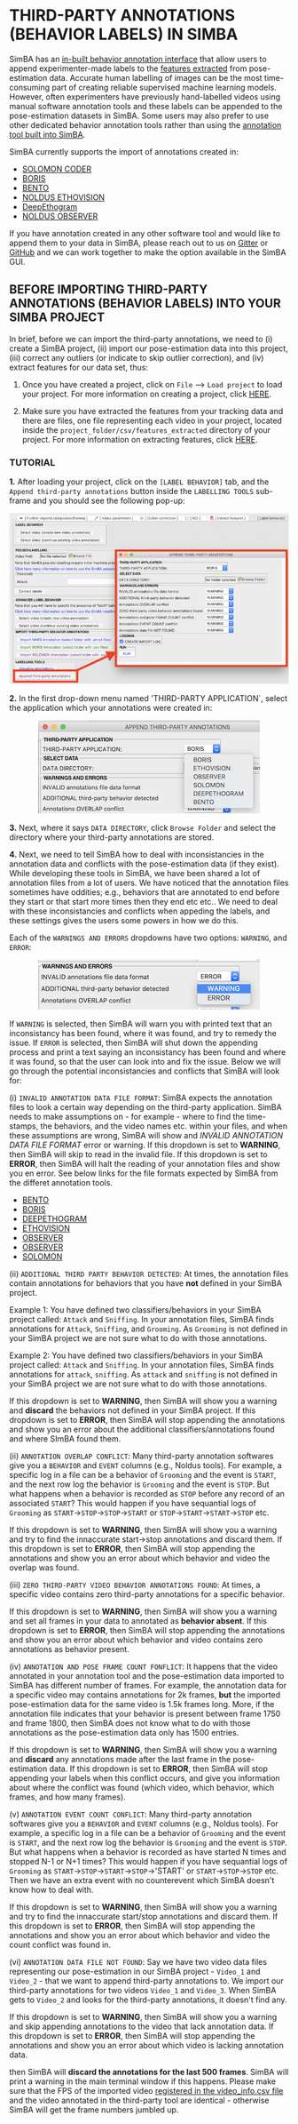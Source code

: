 # THIRD-PARTY ANNOTATIONS (BEHAVIOR LABELS) IN SIMBA

SimBA has an [in-built behavior annotation interface](https://github.com/sgoldenlab/simba/blob/master/docs/labelling_aggression_tutorial.md) that allow users to append experimenter-made labels to the [features extracted](https://github.com/sgoldenlab/simba/blob/master/docs/tutorial.md#step-5-extract-features) from  pose-estimation data. Accurate human labelling of images can be the most time-consuming part of creating reliable supervised machine learning models. However, often experimenters have previously hand-labelled videos using manual software annotation tools and these labels can be appended to the pose-estimation datasets in SimBA. Some users may also prefer to use other dedicated behavior annotation tools rather than using the [annotation tool built into SimBA](https://github.com/sgoldenlab/simba/blob/master/docs/labelling_aggression_tutorial.md).

SimBA currently supports the import of annotations created in:

* [SOLOMON CODER](https://solomon.andraspeter.com/)
* [BORIS](https://www.boris.unito.it/)
* [BENTO](https://github.com/neuroethology/bentoMAT)
* [NOLDUS ETHOVISION](https://www.noldus.com/ethovision-xt)
* [DeepEthogram](https://github.com/jbohnslav/deepethogram)
* [NOLDUS OBSERVER](https://www.noldus.com/observer-xt)

If you have annotation created in any other software tool and would like to append them to your data in SimBA, please reach out to us on [Gitter](https://gitter.im/SimBA-Resource/community) or [GitHub](https://github.com/sgoldenlab/simba) and we can work together to make the option available in the SimBA GUI.

## BEFORE IMPORTING THIRD-PARTY ANNOTATIONS (BEHAVIOR LABELS) INTO YOUR SIMBA PROJECT

In brief, before we can import the third-party annotations, we need to (i) create a SimBA project, (ii) import our pose-estimation data into this project, (iii) correct any outliers (or indicate to skip outlier correction), and (iv) extract features for our data set, thus: 

1. Once you have created a project, click on `File` --> `Load project` to load your project. For more information on creating a project, click [HERE](https://github.com/sgoldenlab/simba/blob/master/docs/tutorial.md#part-1-create-a-new-project-1).

2. Make sure you have extracted the features from your tracking data and there are files, one file representing each video in your project, located inside the `project_folder/csv/features_extracted` directory of your project. For more information on extracting features, click [HERE](https://github.com/sgoldenlab/simba/blob/master/docs/tutorial.md#step-5-extract-features).

### TUTORIAL 

**1.** After loading your project, click on the `[LABEL BEHAVIOR]` tab, and the `Append third-party annotations` button inside the `LABELLING TOOLS` sub-frame and you should see the following pop-up:

<p align="center">
<img src=/images/third_party_label_new_1.png />
</p>

**2.** In the first drop-down menu named 'THIRD-PARTY APPLICATION`, select the application which your annotations were created in:

<p align="center">
<img src=/images/third_party_label_new_2.png />
</p>

**3.** Next, where it says `DATA DIRECTORY`, click `Browse Folder` and select the directory where your third-party annotations are stored. 

**4.** Next, we need to tell SimBA how to deal with inconsistancies in the annotation data and conflicts with the pose-estimation data (if they exist). While developing these tools in SimBA, we have been shared a lot of annotation files from a lot of users. We have noticed that the annotation files sometimes have oddities; e.g., behaviors that are annotated to end before they start or that start more times then they end etc etc.. We need to deal with these inconsistancies and conflicts when appeding the labels, and these settings gives the users some powers in how we do this. 

Each of the `WARNINGS AND ERRORS` dropdowns have two options: `WARNING`, and `ERROR`:

<p align="center">
<img src=/images/third_party_label_new_3.png />
</p>

If `WARNING` is selected, then SimBA will warn you with printed text that an inconsistancy has been found, where it was found, and try to remedy the issue. If `ERROR` is selected, then SimBA will shut down the appending process and print a text saying an inconsistancy has been found and where it was found, so that the user can look into and fix the issue. Below we will go through the potential inconsistancies and conflicts that SimBA will look for:

(i) `INVALID ANNOTATION DATA FILE FORMAT`: SimBA expects the annotation files to look a certain way depending on the third-party application. SimBA needs to make assumptions on - for example - where to find the time-stamps, the behaviors, and the video names etc. within your files, and when these assumptions are wrong, SimBA will show and *INVALID ANNOTATION DATA FILE FORMAT* error or warning. If this dropdown is set to **WARNING**, then SimBA will skip to read in the invalid file. If this dropdown is set to **ERROR**, then SimBA will halt the reading of your annotation files and show you en error. See below links for the file formats expected by SimBA from the differet annotation tools.

* [BENTO](https://github.com/sgoldenlab/simba/blob/master/misc/bento_example.annot)
* [BORIS](https://github.com/sgoldenlab/simba/blob/master/misc/boris_example.csv)
* [DEEPETHOGRAM](https://github.com/sgoldenlab/simba/blob/master/misc/deep_ethogram_labels.csv)
* [ETHOVISION](https://github.com/sgoldenlab/simba/blob/master/misc/ethovision_example.xlsx)
* [OBSERVER](https://github.com/sgoldenlab/simba/blob/master/misc/Observer_example_1.xlsx)
* [OBSERVER](https://github.com/sgoldenlab/simba/blob/master/misc/Observer_example_2.xlsx)
* [SOLOMON](https://github.com/sgoldenlab/simba/blob/master/misc/solomon_example.csv)


(ii) `ADDITIONAL THIRD PARTY BEHAVIOR DETECTED`: At times, the annotation files contain annotations for behaviors that you have **not** defined in your SimBA project. 

Example 1: You have defined two classifiers/behaviors in your SimBA project called: `Attack` and `Sniffing`. In your annotation files, SimBA finds annotations for `Attack`, `Sniffing`, and `Grooming`. As `Grooming` is not defined in your SimBA project we are not sure what to do with those annotations.

Example 2: You have defined two classifiers/behaviors in your SimBA project called: `Attack` and `Sniffing`. In your annotation files, SimBA finds annotations for `attack`, `sniffing`. As `attack` and `sniffing` is not defined in your SimBA project we are not sure what to do with those annotations. 

If this dropdown is set to **WARNING**, then SimBA will show you a warning and **discard** the behaviors not defined in your SimBA project. If this dropdown is set to **ERROR**, then SimBA will stop appending the annotations and show you an error about the additional classifiers/annotations found and where SImBA found them.

(ii) `ANNOTATION OVERLAP CONFLICT`: Many third-party annotation softwares give you a `BEHAVIOR` and `EVENT` columns (e.g., Noldus tools). For example, a specific log in a file can be a behavior of `Grooming` and the event is `START`, and the next row log the behavior is `Grooming` and the event is `STOP`. But what happens when a behavior is recorded as `STOP` before any record of an associated `START`? This would happen if you have sequantial logs of `Grooming` as `START`->`STOP`->`STOP`->`START` or `STOP`->`START`->`START`->`STOP` etc. 

If this dropdown is set to **WARNING**, then SimBA will show you a warning and try to find the innaccurate start->stop annotations and discard them. If this dropdown is set to **ERROR**, then SimBA will stop appending the annotations and show you an error about which behavior and video the overlap was found.


(iii) `ZERO THIRD-PARTY VIDEO BEHAVIOR ANNOTATIONS FOUND`: At times, a specific video contains zero third-party annotations for a specific behavior. 

If this dropdown is set to **WARNING**, then SimBA will show you a warning and set all frames in your data to annotated as **behavior absent**. If this dropdown is set to **ERROR**, then SimBA will stop appending the annotations and show you an error about which behavior and video contains zero annotations as behavior present. 

(iv) `ANNOTATION AND POSE FRAME COUNT FONFLICT`: It happens that the video annotated in your annotation tool and the pose-estimation data imported to SimBA has different number of frames. For example, the annotation data for a specific video may contains annotations for 2k frames, **but** the imported pose-estimation data for the same video is 1.5k frames long. More, if the annotation file indicates that your behavior is present between frame 1750 and frame 1800, then SimBA does not know what to do with those annotations as the pose-estimation data only has 1500 entries.  

If this dropdown is set to **WARNING**, then SimBA will show you a warning and **discard** any annotations made after the last frame in the pose-estimation data. If this dropdown is set to **ERROR**, then SimBA will stop appending your labels when this conflict occurs, and give you information about where the conflict was found (which video, which behavior, which frames, and how many frames). 

(v) `ANNOTATION EVENT COUNT CONFLICT`: Many third-party annotation softwares give you a `BEHAVIOR` and `EVENT` columns (e.g., Noldus tools). For example, a specific log in a file can be a behavior of `Grooming` and the event is `START`, and the next row log the behavior is `Grooming` and the event is `STOP`. But what happens when a behavior is recorded as have started N times and stopped N-1 or N+1 times? This would happen if you have sequantial logs of `Grooming` as `START`->`STOP`->`START`->`STOP`->'START' or `START`->`STOP`->`STOP` etc. Then we have an extra event with no counterevent which SimBA doesn't know how to deal with. 

If this dropdown is set to **WARNING**, then SimBA will show you a warning and try to find the innaccurate start/stop annotations and discard them. If this dropdown is set to **ERROR**, then SimBA will stop appending the annotations and show you an error about which behavior and video the count conflict was found in.

(vi) `ANNOTATION DATA FILE NOT FOUND`: Say we have two video data files representing our pose-estimation in our SimBA project - `Video_1` and `Video_2` -  that we want to append third-party annotations to. We import our third-party annotations for two videos `Video_1` and `Video_3`. When SimBA gets to `Video_2` and looks for the third-party annotations, it doesn't find any. 

If this dropdown is set to **WARNING**, then SimBA will show you a warning and skip appending annotations to the video that lack annotation data. If this dropdown is set to **ERROR**, then SimBA will stop appending the annotations and show you an error about which video is lacking annotation data.






then SimBA will **discard the annotations for the last 500 frames**. SimBA will print a warning in the main terminal window if this happens. Please make sure that the FPS of the imported video [registered in the video_info.csv file](https://github.com/sgoldenlab/simba/blob/master/docs/Scenario1.md#step-3-set-video-parameters) and the video annotated in the third-party tool are identical - otherwise SimBA will get the frame numbers jumbled up. 















